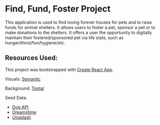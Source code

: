 # Find, Fund, Foster Project

This application is used to find loving forever houses for pets and to raise funds for animal shelters. It allows users to foster a pet, sponsor a pet or to make donations to the shelters. It offers a user the opportunity to digitally maintain their fostered/sponsored pet via life stats, such as hunger/thirst/fun/hygiene/etc.

## Resources Used:

This project was bootstrapped with [Create React App](https://github.com/facebook/create-react-app).

Visuals: 
  [Semantic](https://react.semantic-ui.com/)

Background: 
  [Toptal](https://www.toptal.com/designers/subtlepatterns/)

Seed Data:
  - [Dog API](https://dog.ceo/dog-api/)
  - [Dreamstime](https://www.dreamstime.com/)
  - [Unsplash](https://unsplash.com/)
  
